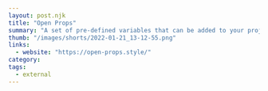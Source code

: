 ```yaml
---
layout: post.njk
title: "Open Props"
summary: "A set of pre-defined variables that can be added to your projects as modules. Helps you create beautiful design with some consistency."
thumb: "/images/shorts/2022-01-21_13-12-55.png"
links:
  - website: "https://open-props.style/"
category:
tags:
  - external
---
```

